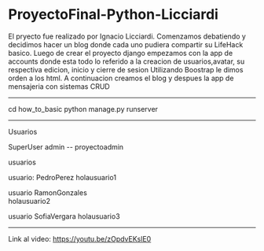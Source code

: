 # ProyectoFinal-Python-Licciardi

El pryecto fue realizado por Ignacio Licciardi. Comenzamos debatiendo y decidimos hacer un blog donde cada uno pudiera compartir su LifeHack basico.
Luego de crear el proyecto django empezamos con la app de accounts donde esta todo lo referido a la creacion de usuarios,avatar, su respectiva edicion, inicio y cierre de sesion
Utilizando Boostrap le dimos orden a los html. A continuacion creamos el blog y despues la app de mensajeria con sistemas CRUD

-----------------------------------------------------------------------------------------------------------

cd how_to_basic
python manage.py runserver 

-----------------------------------------------------------------------------------------------------------

Usuarios 

SuperUser admin -- proyectoadmin

usuarios 

usuario: PedroPerez
holausuario1


usuario RamonGonzales	
holausuario2

usuario SofiaVergara
holausuario3

---------------------------------------------------------------------------------------------------------------

Link al video:  https://youtu.be/zOpdvEKslE0

